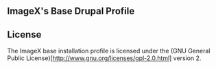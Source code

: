 ## ImageX's Base Drupal Profile

## License

The ImageX base installation profile is licensed under the (GNU General Public License)[http://www.gnu.org/licenses/gpl-2.0.html] version 2.
